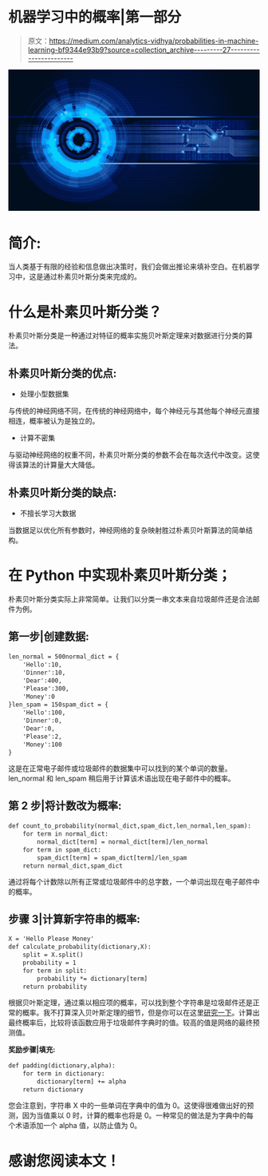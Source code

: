 # 机器学习中的概率|第一部分

> 原文：<https://medium.com/analytics-vidhya/probabilities-in-machine-learning-bf9344e93b9?source=collection_archive---------27----------------------->

![](img/79baaa3d227d6eb0b51047fde3652fe4.png)

# 简介:

当人类基于有限的经验和信息做出决策时，我们会做出推论来填补空白。在机器学习中，这是通过朴素贝叶斯分类来完成的。

# 什么是朴素贝叶斯分类？

朴素贝叶斯分类是一种通过对特征的概率实施贝叶斯定理来对数据进行分类的算法。

## 朴素贝叶斯分类的优点:

*   处理小型数据集

与传统的神经网络不同，在传统的神经网络中，每个神经元与其他每个神经元直接相连，概率被认为是独立的。

*   计算不密集

与驱动神经网络的权重不同，朴素贝叶斯分类的参数不会在每次迭代中改变。这使得该算法的计算量大大降低。

## 朴素贝叶斯分类的缺点:

*   不擅长学习大数据

当数据足以优化所有参数时，神经网络的复杂映射胜过朴素贝叶斯算法的简单结构。

# 在 Python 中实现朴素贝叶斯分类；

朴素贝叶斯分类实际上非常简单。让我们以分类一串文本来自垃圾邮件还是合法邮件为例。

## **第一步|创建数据:**

```
len_normal = 500normal_dict = {
    'Hello':10,
    'Dinner':10,
    'Dear':400,
    'Please':300,
    'Money':0
}len_spam = 150spam_dict = {
    'Hello':100,
    'Dinner':0,
    'Dear':0,
    'Please':2,
    'Money':100
}
```

这是在正常电子邮件或垃圾邮件的数据集中可以找到的某个单词的数量。len_normal 和 len_spam 稍后用于计算该术语出现在电子邮件中的概率。

## 第 2 步|将计数改为概率:

```
def count_to_probability(normal_dict,spam_dict,len_normal,len_spam):
    for term in normal_dict:
        normal_dict[term] = normal_dict[term]/len_normal
    for term in spam_dict:
        spam_dict[term] = spam_dict[term]/len_spam
    return normal_dict,spam_dict
```

通过将每个计数除以所有正常或垃圾邮件中的总字数，一个单词出现在电子邮件中的概率。

## 步骤 3|计算新字符串的概率:

```
X = 'Hello Please Money'
def calculate_probability(dictionary,X):
    split = X.split()
    probability = 1
    for term in split:
        probability *= dictionary[term]
    return probability
```

根据贝叶斯定理，通过乘以相应项的概率，可以找到整个字符串是垃圾邮件还是正常的概率。我不打算深入贝叶斯定理的细节，但是你可以在这里[研究一下](https://www.youtube.com/watch?v=HZGCoVF3YvM)。计算出最终概率后，比较将该函数应用于垃圾邮件字典时的值。较高的值是网络的最终预测值。

**奖励步骤|填充:**

```
def padding(dictionary,alpha):
    for term in dictionary:
        dictionary[term] += alpha
    return dictionary
```

您会注意到，字符串 X 中的一些单词在字典中的值为 0。这使得很难做出好的预测，因为当值乘以 0 时，计算的概率也将是 0。一种常见的做法是为字典中的每个术语添加一个 alpha 值，以防止值为 0。

# 感谢您阅读本文！